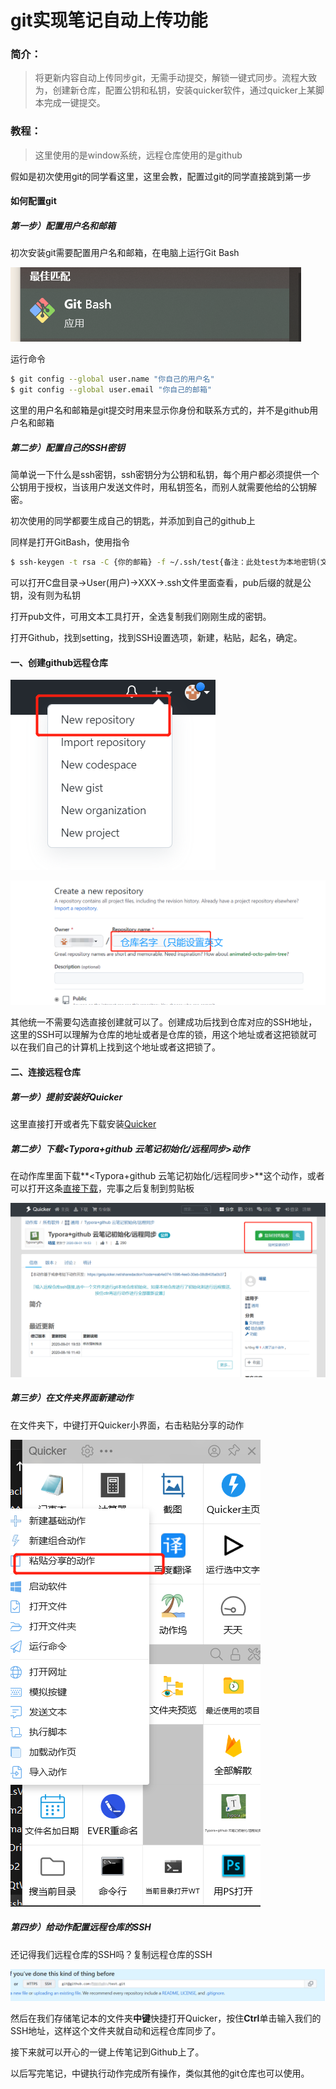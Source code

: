 # git实现笔记自动上传功能



### 简介：

> 将更新内容自动上传同步git，无需手动提交，解锁一键式同步。流程大致为，创建新仓库，配置公钥和私钥，安装quicker软件，通过quicker上某脚本完成一键提交。

### 教程：

> 这里使用的是window系统，远程仓库使用的是github

假如是初次使用git的同学看这里，这里会教，配置过git的同学直接跳到第一步

#### 如何配置git

##### 第一步）配置用户名和邮箱

初次安装git需要配置用户名和邮箱，在电脑上运行Git Bash

![image-20221115105332021](git实现笔记自动上传功能.assets/image-20221115105332021.png)

运行命令

```bash
$ git config --global user.name "你自己的用户名"
$ git config --global user.email "你自己的邮箱"
```

这里的用户名和邮箱是git提交时用来显示你身份和联系方式的，并不是github用户名和邮箱

##### 第二步）配置自己的SSH密钥

简单说一下什么是ssh密钥，ssh密钥分为公钥和私钥，每个用户都必须提供一个公钥用于授权，当该用户发送文件时，用私钥签名，而别人就需要他给的公钥解密。

初次使用的同学都要生成自己的钥匙，并添加到自己的github上

同样是打开GitBash，使用指令

```bash
$ ssh-keygen -t rsa -C {你的邮箱} -f ~/.ssh/test{备注：此处test为本地密钥(文件)的名字}
```

可以打开C盘目录->User(用户)->XXX->.ssh文件里面查看，pub后缀的就是公钥，没有则为私钥

打开pub文件，可用文本工具打开，全选复制我们刚刚生成的密钥。

打开Github，找到setting，找到SSH设置选项，新建，粘贴，起名，确定。

#### 一、创建github远程仓库

![image-20221115110851604](git实现笔记自动上传功能.assets/image-20221115110851604.png)

![image-20221115110944957](git实现笔记自动上传功能.assets/image-20221115110944957.png)

其他统一不需要勾选直接创建就可以了。创建成功后找到仓库对应的SSH地址，这里的SSH可以理解为仓库的地址或者是仓库的锁，用这个地址或者这把锁就可以在我们自己的计算机上找到这个地址或者这把锁了。

#### 二、连接远程仓库

##### 第一步）提前安装好Quicker

这里直接打开或者先下载安装[Quicker](https://getquicker.net/Download)

##### 第二步）下载<Typora+github 云笔记初始化/远程同步>动作

在动作库里面下载**<Typora+github 云笔记初始化/远程同步>**这个动作，或者可以打开这条[直接下载](https://getquicker.net/Sharedaction?code=bf3da905-e641-4bc8-668d-08d841787f87&fromMyShare=true)，完事之后复制到剪贴板

![image-20221115153739404](git实现笔记自动上传功能.assets/image-20221115153739404.png)

##### 第三步）在文件夹界面新建动作

在文件夹下，中键打开Quicker小界面，右击粘贴分享的动作

![image-20221115153957340](git实现笔记自动上传功能.assets/image-20221115153957340.png)

##### 第四步）给动作配置远程仓库的SSH

还记得我们远程仓库的SSH吗？复制远程仓库的SSH

![image-20221115154722868](git实现笔记自动上传功能.assets/image-20221115154722868.png)

然后在我们存储笔记本的文件夹**中键**快捷打开Quicker，按住**Ctrl**单击输入我们的SSH地址，这样这个文件夹就自动和远程仓库同步了。

接下来就可以开心的一键上传笔记到Github上了。

以后写完笔记，中键执行动作完成所有操作，类似其他的git仓库也可以使用。

